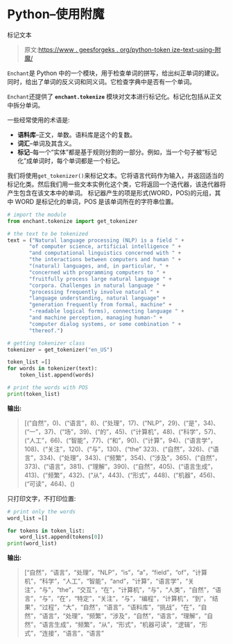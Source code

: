 # Python–使用附魔

标记文本

> 原文:[https://www . geesforgeks . org/python-token ize-text-using-附魔/](https://www.geeksforgeeks.org/python-tokenize-text-using-enchant/)

`Enchant`是 Python 中的一个模块，用于检查单词的拼写，给出纠正单词的建议。同时，给出了单词的反义词和同义词。它检查字典中是否有一个单词。

`Enchant`还提供了 **`enchant.tokenize`** 模块对文本进行标记化。标记化包括从正文中拆分单词。

一些经常使用的术语是:

*   **语料库**–正文，单数。语料库是这个的复数。
*   **词汇**–单词及其含义。
*   **标记**–每一个“实体”都是基于规则分割的一部分。例如，当一个句子被“标记化”成单词时，每个单词都是一个标记。

我们将使用`get_tokenizer()`来标记文本。它将语言代码作为输入，并返回适当的标记化类。然后我们用一些文本实例化这个类，它将返回一个迭代器，该迭代器将产生包含在该文本中的单词。
标记器产生的项是形式(WORD，POS)的元组，其中 WORD 是标记化的单词，POS 是该单词所在的字符串位置。

```py
# import the module
from enchant.tokenize import get_tokenizer

# the text to be tokenized 
text = ("Natural language processing (NLP) is a field " + 
       "of computer science, artificial intelligence " + 
       "and computational linguistics concerned with " +  
       "the interactions between computers and human " +  
       "(natural) languages, and, in particular, " +  
       "concerned with programming computers to " + 
       "fruitfully process large natural language " +  
       "corpora. Challenges in natural language " +  
       "processing frequently involve natural " + 
       "language understanding, natural language" +  
       "generation frequently from formal, machine" +  
       "-readable logical forms), connecting language " +  
       "and machine perception, managing human-" + 
       "computer dialog systems, or some combination " +  
       "thereof.")

# getting tokenizer class
tokenizer = get_tokenizer("en_US")

token_list =[]
for words in tokenizer(text):
    token_list.append(words)

# print the words with POS
print(token_list)
```

**输出:**

> [(“自然”，0)、(“语言”，8)、(“处理”，17)、(“NLP”，29)、(“是”，34)、(“一”，37)、(“场”，39)、(“的”，45)、(“计算机”，48)、(“科学”，57)、(“人工”，66)、(“智能”，77)、(“和”，90)、(“计算”，94)、(“语言学”，108)、(“关注”，120)、(“与”，130)、(“the” 323)、(“自然”，326)、(“语言”，334)、(“处理”，343)、(“频繁”，354)、(“涉及”，365)、(“自然”，373)、(“语言”，381)、(“理解”，390)、(“自然”，405)、(“语言生成”，413)、(“频繁”，432)、(“从”，443)、(“形式”，448)、(“机器”，456)、(“可读”，464)、()

只打印文字，不打印位置:

```py
# print only the words
word_list =[]

for tokens in token_list:
    word_list.append(tokens[0])
print(word_list)
```

**输出:**

> [“自然”，“语言”，“处理”，“NLP”，“is”，“a”，“field”，“of”，“计算机”，“科学”，“人工”，“智能”，“and”，“计算”，“语言学”，“关注”，“与”，“the”，“交互”，“在”，“计算机”，“与”，“人类”，“自然”，“语言”，“与”，“在”，“特定”，“关注”，“与”，“编程”，“计算机”，“到”，“结果”，“过程”，“大”，“自然”，“语言”，“语料库”，“挑战”，“在”，“自然”，“语言”，“处理”，“频繁”，“涉及”，“自然”，“语言”，“理解”，“自然”，“语言生成”，“频繁”，“从”，“形式”，“机器可读”，“逻辑”，“形式”，“连接”，“语言”，“语言”